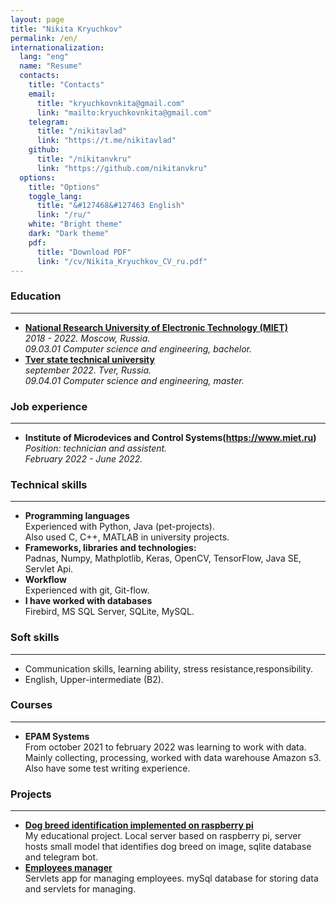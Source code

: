 ```yaml
---
layout: page
title: "Nikita Kryuchkov"
permalink: /en/
internationalization:
  lang: "eng"
  name: "Resume"
  contacts:
    title: "Contacts"
    email:
      title: "kryuchkovnkita@gmail.com"
      link: "mailto:kryuchkovnkita@gmail.com"
    telegram:
      title: "/nikitavlad"
      link: "https://t.me/nikitavlad"
    github:
      title: "/nikitanvkru"
      link: "https://github.com/nikitanvkru"
  options:
    title: "Options"
    toggle_lang:
      title: "&#127468&#127463 English"
      link: "/ru/"
    white: "Bright theme"
    dark: "Dark theme"
    pdf:
      title: "Download PDF"
      link: "/cv/Nikita_Kryuchkov_CV_ru.pdf"
---
```


### Education

<hr class="margin-right">

- **[National Research University of Electronic Technology (MIET)](https://www.miet.ru)**  
*2018 - 2022. Moscow, Russia.  
09.03.01 Computer science and engineering, bachelor.*
- **[Tver state technical university](https://tstu.tver.ru)**  
*september 2022. Tver, Russia.  
09.04.01 Computer science and engineering, master.*

### Job experience

<hr class="margin-right">

- **Institute of Microdevices and Control Systems(https://www.miet.ru)**  
*Position: technician and assistent.  
February 2022 - June 2022.*  

### Technical skills

<hr class="margin-right">

- **Programming languages**  
Experienced with Python, Java (pet-projects).   
Also used C, C++, MATLAB in university projects.
- **Frameworks, libraries and technologies:**  
Padnas, Numpy, Mathplotlib, Keras, OpenCV, TensorFlow, Java SE, Servlet Api.
- **Workflow**  
Experienced with git, Git-flow.
- **I have worked with databases**  
Firebird, MS SQL Server, SQLite, MySQL.

### Soft skills

<hr class="margin-right">

- Communication skills, learning ability, stress resistance,responsibility.
- English, Upper-intermediate (B2).

### Courses

<hr class="margin-right">

- **EPAM Systems**  
From october 2021 to february 2022 was learning to work with data.  
Mainly collecting, processing, worked with data warehouse Amazon s3.  
Also have some test writing experience.

### Projects

<hr class="margin-right">

- **[Dog breed identification implemented on raspberry pi](https://github.com/nikitanvkru/Diplom-dogs)**   
My educational project. Local server based on raspberry pi, server hosts small model that identifies dog breed on image, sqlite database and telegram bot.
- **[Employees manager](https://github.com/nikitanvkru/Crud-with-servlets)**  
Servlets app for managing employees. mySql database for storing data and servlets for managing.
